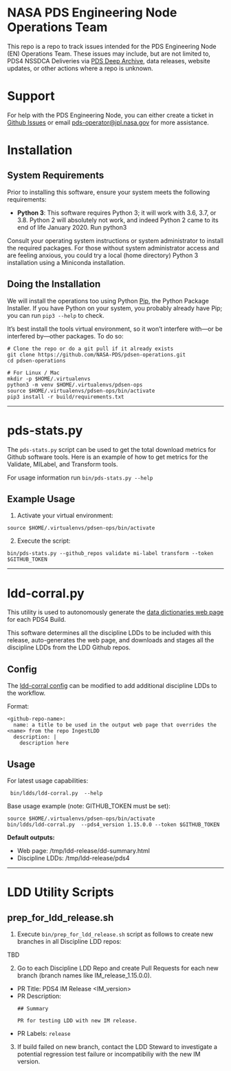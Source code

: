 # NASA PDS Engineering Node Operations Team
This repo is a repo to track issues intended for the PDS Engineering Node (EN) Operations Team. These issues may include, but are not limited to, PDS4 NSSDCA Deliveries via [PDS Deep Archive](https://nasa-pds.github.io/pds-deep-archive/index.html), data releases, website updates, or other actions where a repo is unknown.

# Support
For help with the PDS Engineering Node, you can either create a ticket in [Github Issues](https://github.com/NASA-PDS/pdsen-operations/issues) or email pds-operator@jpl.nasa.gov for more assistance.

# Installation

## System Requirements

Prior to installing this software, ensure your system meets the following requirements:

* **Python 3**: This software requires Python 3; it will work with 3.6, 3.7, or 3.8. Python 2 will absolutely not work, and indeed Python 2 came to its end of life January 2020. Run python3 

Consult your operating system instructions or system administrator to install the required packages. For those without system administrator access and are feeling anxious, you could try a local (home directory) Python 3 installation using a Miniconda installation.

## Doing the Installation

We will install the operations too using Python [Pip](https://pip.pypa.io/en/stable/), the Python Package Installer. If you have Python on your system, you probably already have Pip; you can run `pip3 --help` to check.

It’s best install the tools virtual environment, so it won’t interfere with—or be interfered by—other packages. To do so:

```
# Clone the repo or do a git pull if it already exists
git clone https://github.com/NASA-PDS/pdsen-operations.git
cd pdsen-operations

# For Linux / Mac
mkdir -p $HOME/.virtualenvs
python3 -m venv $HOME/.virtualenvs/pdsen-ops
source $HOME/.virtualenvs/pdsen-ops/bin/activate
pip3 install -r build/requirements.txt
```

---

# pds-stats.py

The `pds-stats.py` script can be used to get the total download metrics for Github software tools. Here is an example of how to get metrics for the Validate, MILabel, and Transform tools.

For usage information run `bin/pds-stats.py --help`

## Example Usage
 
1. Activate your virtual environment:

```
source $HOME/.virtualenvs/pdsen-ops/bin/activate
```

2. Execute the script:

```
bin/pds-stats.py --github_repos validate mi-label transform --token $GITHUB_TOKEN
```

---

# ldd-corral.py

This utility is used to autonomously generate the [data dictionaries web page](https://pds.nasa.gov/datastandards/dictionaries/index.shtml) for each PDS4 Build.

This software determines all the discipline LDDs to be included with this release, auto-generates the web page, and downloads and stages all the discipline LDDs from the LDD Github repos.

## Config

The [ldd-corral config](https://github.com/NASA-PDS/pdsen-operations/blob/master/conf/ldds/config.yml) can be modified to add additional discipline LDDs to the workflow.

Format:

```
<github-repo-name>:
  name: a title to be used in the output web page that overrides the <name> from the repo IngestLDD
  description: |
    description here
```

## Usage

For latest usage capabilities:
```
 bin/ldds/ldd-corral.py  --help
```

Base usage example (note: GITHUB_TOKEN must be set):
```
source $HOME/.virtualenvs/pdsen-ops/bin/activate
bin/ldds/ldd-corral.py  --pds4_version 1.15.0.0 --token $GITHUB_TOKEN
```

**Default outputs:**
* Web page:  /tmp/ldd-release/dd-summary.html
* Discipline LDDs: /tmp/ldd-release/pds4

---

# LDD Utility Scripts

## prep_for_ldd_release.sh

1. Execute `bin/prep_for_ldd_release.sh` script as follows to create new branches in all Discipline LDD repos:

TBD

2. Go to each Discipline LDD Repo and create Pull Requests for each new branch (branch names like IM_release_1.15.0.0).
  * PR Title: PDS4 IM Release <IM_version>
  * PR Description:
    ```
    ## Summary
    
    PR for testing LDD with new IM release.
    ```
  * PR Labels: `release`

3. If build failed on new branch, contact the LDD Steward to investigate a potential regression test failure or incompatibiliy with the new IM version.

